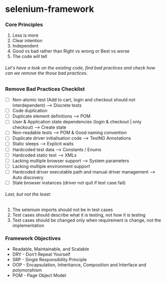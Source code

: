 # selenium-framework

### Core Principles
1. Less is more
2. Clear intention
3. Independent
4. Good vs bad rather than Right vs wrong or Best vs worse
5. The code will tell


###### Let's have a look on the existing code, find bad practices and check how can we remove the those bad practices. 

### Remove Bad Practices Checklist
- [ ] Non-atomic test (Add to cart, login and checkout should not interdependent) —> Discrete tests
- [ ] Code duplication
- [ ] Duplicate element definitions —> POM
- [ ] User & Application state dependencies (login & checkout | only checkout) —> Create state
- [ ] Non-readable tests —> POM & Good naming convention
- [ ] Duplicate driver initialisation code —> TestNG Annotations
- [ ] Static sleeps —> Explicit waits
- [ ] Hardcoded test data —> Constants / Enums
- [ ] Hardcoded static text —> XMLs
- [ ] Lacking multiple browser support —> System parameters
- [ ] Lacking multiple environment support
- [ ] Hardcoded driver executable path and manual driver management —> Auto discovery
- [ ] Stale browser instances (driver not quit if test case fail)

###### Last, but not the least:

1. The selenium imports should not be in test cases
2. Test cases should describe what it is testing, not how it is testing
3. Test cases should be changed only when requirement is change, not the implementation

### Framework Objectives
- Readable, Maintainable, and Scalable
- DRY - Don’t Repeat Yourself
- SRP - Single Responsibility Principle
- OOP - Encapsulation, Inheritance, Composition and Interface and polymorphism
- POM - Page Object Model